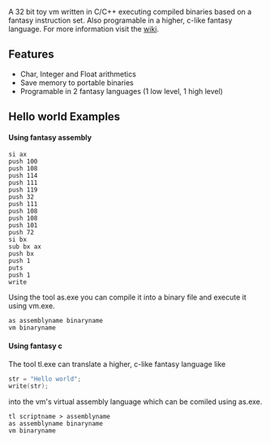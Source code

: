 A 32 bit toy vm written in C/C++ executing compiled binaries based on a fantasy instruction set. Also programable in a higher, c-like fantasy language. For more information visit the [wiki](https://github.com/zarat/vm/wiki).

## Features
* Char, Integer and Float arithmetics
* Save memory to portable binaries
* Programable in 2 fantasy languages (1 low level, 1 high level)

## Hello world Examples

#### Using fantasy assembly

```Assembly
si ax
push 100
push 108
push 114
push 111
push 119
push 32
push 111
push 108
push 108
push 101
push 72
si bx
sub bx ax
push bx
push 1
puts
push 1
write
```

Using the tool as.exe you can compile it into a binary file and execute it using vm.exe.

```
as assemblyname binaryname
vm binaryname
```

#### Using fantasy c

The tool tl.exe can translate a higher, c-like fantasy language like

```C
str = "Hello world";
write(str);
```

into the vm's virtual assembly language which can be comiled using as.exe.

```
tl scriptname > assemblyname
as assemblyname binaryname
vm binaryname
```
